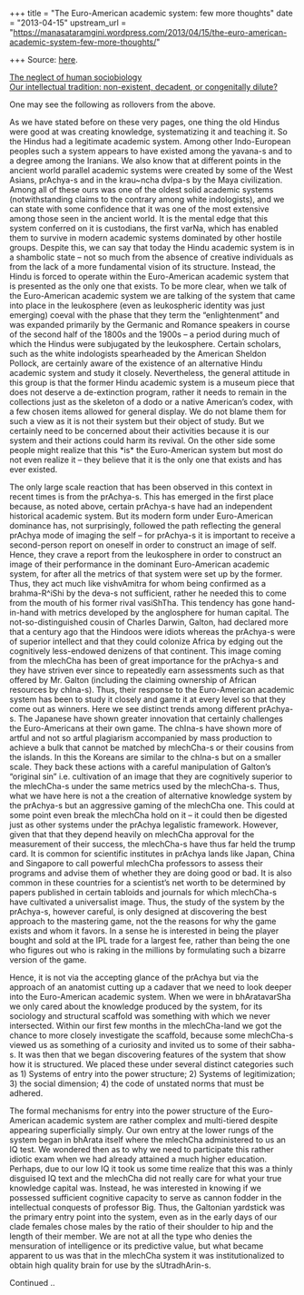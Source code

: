 +++
title = "The Euro-American academic system: few more thoughts"
date = "2013-04-15"
upstream_url = "https://manasataramgini.wordpress.com/2013/04/15/the-euro-american-academic-system-few-more-thoughts/"

+++
Source: [here](https://manasataramgini.wordpress.com/2013/04/15/the-euro-american-academic-system-few-more-thoughts/).

[The neglect of human sociobiology](https://manasataramgini.wordpress.com/2008/06/29/the-neglect-of-human-sociobiology/)  
[Our intellectual tradition: non-existent, decadent, or congenitally dilute?](https://manasataramgini.wordpress.com/2009/02/27/our-intellectual-tradition-non-existent-decadent-or-congenitally-dilute/)

One may see the following as rollovers from the above.

As we have stated before on these very pages, one thing the old Hindus were good at was creating knowledge, systematizing it and teaching it. So the Hindus had a legitimate academic system. Among other Indo-European peoples such a system appears to have existed among the yavana-s and to a degree among the Iranians. We also know that at different points in the ancient world parallel academic systems were created by some of the West Asians, prAchya-s and in the krau\~ncha dvIpa-s by the Maya civilization. Among all of these ours was one of the oldest solid academic systems (notwithstanding claims to the contrary among white indologists), and we can state with some confidence that it was one of the most extensive among those seen in the ancient world. It is the mental edge that this system conferred on it is custodians, the first varNa, which has enabled them to survive in modern academic systems dominated by other hostile groups. Despite this, we can say that today the Hindu academic system is in a shambolic state – not so much from the absence of creative individuals as from the lack of a more fundamental vision of its structure. Instead, the Hindu is forced to operate within the Euro-American academic system that is presented as the only one that exists. To be more clear, when we talk of the Euro-American academic system we are talking of the system that came into place in the leukosphere (even as leukospheric identity was just emerging) coeval with the phase that they term the “enlightenment” and was expanded primarily by the Germanic and Romance speakers in course of the second half of the 1800s and the 1900s – a period during much of which the Hindus were subjugated by the leukosphere. Certain scholars, such as the white indologists spearheaded by the American Sheldon Pollock, are certainly aware of the existence of an alternative Hindu academic system and study it closely. Nevertheless, the general attitude in this group is that the former Hindu academic system is a museum piece that does not deserve a de-extinction program, rather it needs to remain in the collections just as the skeleton of a dodo or a native American’s codex, with a few chosen items allowed for general display. We do not blame them for such a view as it is not their system but their object of study. But we certainly need to be concerned about their activities because it is our system and their actions could harm its revival. On the other side some people might realize that this \*is\* the Euro-American system but most do not even realize it – they believe that it is the only one that exists and has ever existed.

The only large scale reaction that has been observed in this context in recent times is from the prAchya-s. This has emerged in the first place because, as noted above, certain prAchya-s have had an independent historical academic system. But its modern form under Euro-American dominance has, not surprisingly, followed the path reflecting the general prAchya mode of imaging the self – for prAchya-s it is important to receive a second-person report on oneself in order to construct an image of self. Hence, they crave a report from the leukosphere in order to construct an image of their performance in the dominant Euro-American academic system, for after all the metrics of that system were set up by the former. Thus, they act much like vishvAmitra for whom being confirmed as a brahma-R^iShi by the deva-s not sufficient, rather he needed this to come from the mouth of his former rival vasiShTha. This tendency has gone hand-in-hand with metrics developed by the anglosphere for human capital. The not-so-distinguished cousin of Charles Darwin, Galton, had declared more that a century ago that the Hindoos were idiots whereas the prAchya-s were of superior intellect and that they could colonize Africa by edging out the cognitively less-endowed denizens of that continent. This image coming from the mlechCha has been of great importance for the prAchya-s and they have striven ever since to repeatedly earn assessments such as that offered by Mr. Galton
(including the claiming ownership of African resources by chIna-s).
Thus, their response to the Euro-American academic system has been to study it closely and game it at every level so that they come out as winners. Here we see distinct trends among different prAchya-s. The Japanese have shown greater innovation that certainly challenges the Euro-Americans at their own game. The chIna-s have shown more of artful and not so artful plagiarism accompanied by mass production to achieve a bulk that cannot be matched by mlechCha-s or their cousins from the islands. In this the Koreans are similar to the chIna-s but on a smaller scale. They back these actions with a careful manipulation of Galton’s “original sin” i.e. cultivation of an image that they are cognitively superior to the mlechCha-s under the same metrics used by the mlechCha-s. Thus, what we have here is not a the creation of alternative knowledge system by the prAchya-s but an aggressive gaming of the mlechCha one. This could at some point even break the mlechCha hold on it – it could then be digested just as other systems under the prAchya legalistic framework. However, given that that they depend heavily on mlechCha approval for the measurement of their success, the mlechCha-s have thus far held the trump card. It is common for scientific institutes in prAchya lands like Japan, China and Singapore to call powerful mlechCha professors to assess their programs and advise them of whether they are doing good or bad. It is also common in these countries for a scientist’s net worth to be determined by papers published in certain tabloids and journals for which mlechCha-s have cultivated a universalist image. Thus, the study of the system by the prAchya-s, however careful, is only designed at discovering the best approach to the mastering game, not the the reasons for why the game exists and whom it favors. In a sense he is interested in being the player bought and sold at the IPL trade for a largest fee, rather than being the one who figures out who is raking in the millions by formulating such a bizarre version of the game.

Hence, it is not via the accepting glance of the prAchya but via the approach of an anatomist cutting up a cadaver that we need to look deeper into the Euro-American academic system. When we were in bhAratavarSha we only cared about the knowledge produced by the system, for its sociology and structural scaffold was something with which we never intersected. Within our first few months in the mlechCha-land we got the chance to more closely investigate the scaffold, because some mlechCha-s viewed us as something of a curiosity and invited us to some of their sabha-s. It was then that we began discovering features of the system that show how it is structured. We placed these under several distinct categories such as 1) Systems of entry into the power structure; 2) Systems of legitimization; 3) the social dimension; 4) the code of unstated norms that must be adhered.

The formal mechanisms for entry into the power structure of the Euro-American academic system are rather complex and multi-tiered despite appearing superficially simply. Our own entry at the lower rungs of the system began in bhArata itself where the mlechCha administered to us an IQ test. We wondered then as to why we need to participate this rather idiotic exam when we had already attained a much higher education. Perhaps, due to our low IQ it took us some time realize that this was a thinly disguised IQ text and the mlechCha did not really care for what your true knowledge capital was. Instead, he was interested in knowing if we possessed sufficient cognitive capacity to serve as cannon fodder in the intellectual conquests of professor Big. Thus, the Galtonian yardstick was the primary entry point into the system, even as in the early days of our clade females chose males by the ratio of their shoulder to hip and the length of their member. We are not at all the type who denies the mensuration of intelligence or its predictive value, but what became apparent to us was that in the mlechCha system it was institutionalized to obtain high quality brain for use by the sUtradhArin-s.

Continued ..

